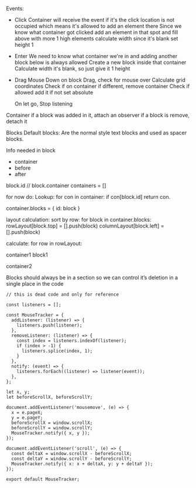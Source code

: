 Events:
  * Click
      Container will receive the event if it's the click location is not occupied
      which means it's allowed to add an element there
      Since we know what container got clicked
      add an element in that spot and fill above with more 1 high elements
        calculate width
        since it's blank set height 1

  * Enter
      We need to know what container we're in
      and adding another block below is always allowed
      Create a new block inside that container
      Calculate width
      it's blank, so just give it 1 height

  * Drag
      Mouse Down on block
      Drag, check for mouse over
        Calculate grid coordinates
        Check if on container
          if different, remove container 
        Check if allowed add it
        if not set absolute

      On let go, Stop listening

Container
  if a block was added in it, attach an observer
  if a block is remove, detach it

Blocks
  Default blocks: Are the normal style text blocks and used as spacer blocks.

Info needed in block
  * container
  * before
  * after

block.id
// block.container
containers = []

for now do:
Lookup:
  for con in container:
    if con[block.id]
    return con.

container.blocks = {
  id: block
}

layout calculation:
sort by row:
  for block in container.blocks:
    rowLayout[block.top] = [].push(block)
    columnLayout[block.left] = [].push(block)

calculate:
  for row in rowLayout:
    

container1
block1


container2

Blocks should always be in a section so we can control it’s deletion in a single place in the code

```JS
// this is dead code and only for reference

const listeners = [];

const MouseTracker = {
  addListener: (listener) => {
    listeners.push(listener);
  },
  removeListener: (listener) => {
    const index = listeners.indexOf(listener);
    if (index > -1) {
      listeners.splice(index, 1);
    }
  },
  notify: (event) => {
    listeners.forEach((listener) => listener(event));
  },
};

let x, y;
let beforeScrollX, beforeScrollY;

document.addEventListener('mousemove', (e) => {
  x = e.pageX;
  y = e.pageY;
  beforeScrollX = window.scrollX;
  beforeScrollY = window.scrollY;
  MouseTracker.notify({ x, y });
});

document.addEventListener('scroll', (e) => {
  const deltaX = window.scrollX - beforeScrollX;
  const deltaY = window.scrollY - beforeScrollY;
  MouseTracker.notify({ x: x + deltaX, y: y + deltaY });
});

export default MouseTracker;
```